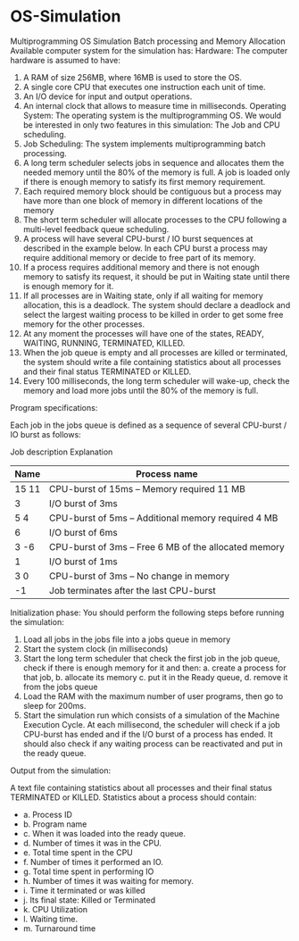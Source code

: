 # OS-Simulation
Multiprogramming OS Simulation Batch processing and Memory Allocation
Available computer system for the simulation has:
Hardware:
The computer hardware is assumed to have:
1. A RAM of size 256MB, where 16MB is used to store the OS.
2. A single core CPU that executes one instruction each unit of time.
3. An I/O device for input and output operations.
4. An internal clock that allows to measure time in milliseconds.
Operating System:
The operating system is the multiprogramming OS. We would be interested in only two
features in this simulation: The Job and CPU scheduling.
1. Job Scheduling: The system implements multiprogramming batch processing.
2. A long term scheduler selects jobs in sequence and allocates them the needed
memory until the 80% of the memory is full. A job is loaded only if there is enough
memory to satisfy its first memory requirement.
3. Each required memory block should be contiguous but a process may have more than
one block of memory in different locations of the memory
4. The short term scheduler will allocate processes to the CPU following a multi-level
feedback queue scheduling.
5. A process will have several CPU-burst / IO burst sequences at described in the
example below. In each CPU burst a process may require additional memory or
decide to free part of its memory.
6. If a process requires additional memory and there is not enough memory to satisfy its
request, it should be put in Waiting state until there is enough memory for it.
7. If all processes are in Waiting state, only if all waiting for memory allocation, this is a
deadlock. The system should declare a deadlock and select the largest waiting process
to be killed in order to get some free memory for the other processes.
8. At any moment the processes will have one of the states, READY, WAITING,
RUNNING, TERMINATED, KILLED.
9. When the job queue is empty and all processes are killed or terminated, the system
should write a file containing statistics about all processes and their final status
TERMINATED or KILLED.
10. Every 100 milliseconds, the long term scheduler will wake-up, check the memory and
load more jobs until the 80% of the memory is full.

Program specifications:

Each job in the jobs queue is defined as a sequence of several CPU-burst / IO burst as follows:

Job description Explanation

     
| Name  | Process name |
| ------------- | ------------- |
| 15 11  | CPU-burst of 15ms – Memory required 11 MB  |
| 3  | I/O burst of 3ms  |
| 5 4  | CPU-burst of 5ms – Additional memory required 4 MB  |
| 6  | I/O burst of 6ms  |
| 3 -6   | CPU-burst of 3ms – Free 6 MB of the allocated memory  |
| 1  | I/O burst of 1ms  |
| 3 0  | CPU-burst of 3ms – No change in memory  |
| -1  | Job terminates after the last CPU-burst  |

Initialization phase:
You should perform the following steps before running the simulation:
1. Load all jobs in the jobs file into a jobs queue in memory
2. Start the system clock (in milliseconds)
3. Start the long term scheduler that check the first job in the job queue, check if there is
enough memory for it and then:
a. create a process for that job,
b. allocate its memory
c. put it in the Ready queue,
d. remove it from the jobs queue
4. Load the RAM with the maximum number of user programs, then go to sleep for
200ms.
5. Start the simulation run which consists of a simulation of the Machine Execution
Cycle. At each millisecond, the scheduler will check if a job CPU-burst has ended 
and if the I/O burst of a process has ended. It should also check if any waiting process
can be reactivated and put in the ready queue.

Output from the simulation:

A text file containing statistics about all processes and their final status TERMINATED or KILLED. Statistics about a process should contain:
*  a. Process ID
*  b. Program name
*  c. When it was loaded into the ready queue.
*  d. Number of times it was in the CPU.
*  e. Total time spent in the CPU
*  f. Number of times it performed an IO.
*  g. Total time spent in performing IO
*  h. Number of times it was waiting for memory.
*  i. Time it terminated or was killed
*  j. Its final state: Killed or Terminated
*  k. CPU Utilization
*  l. Waiting time.
*  m. Turnaround time
